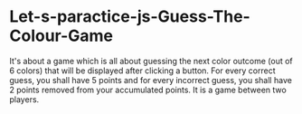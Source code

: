 # Let-s-paractice-js-Guess-The-Colour-Game
It's about a game which is all about guessing the next color outcome (out of 6 colors) that will be displayed after clicking a button. For every correct guess, you shall have 5 points and for every incorrect guess, you shall have 2 points removed from your accumulated points. It is a game between two players.
